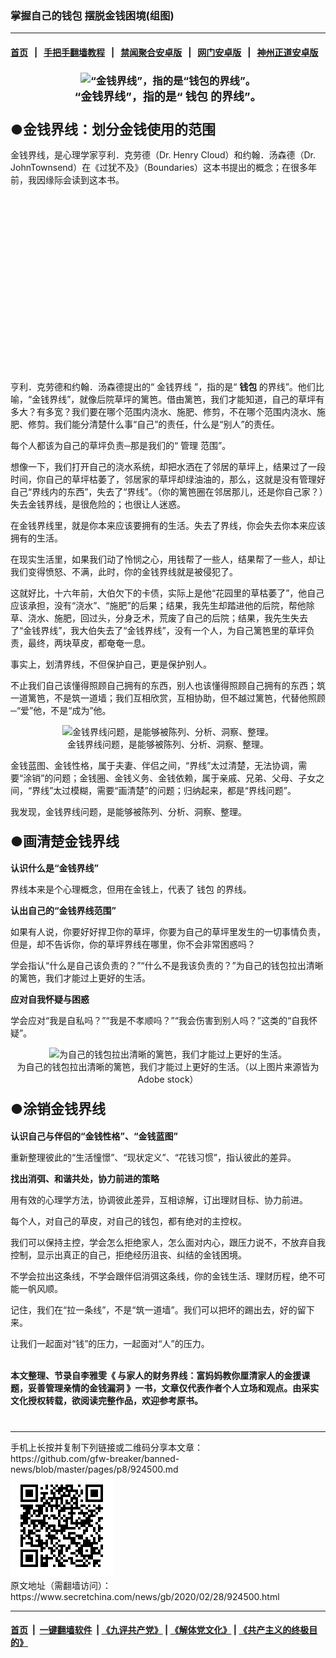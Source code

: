 ### 掌握自己的钱包 摆脱金钱困境(组图)
------------------------

#### [首页](https://github.com/gfw-breaker/banned-news/blob/master/README.md) &nbsp;&nbsp;|&nbsp;&nbsp; [手把手翻墙教程](https://github.com/gfw-breaker/guides/wiki) &nbsp;&nbsp;|&nbsp;&nbsp; [禁闻聚合安卓版](https://github.com/gfw-breaker/bn-android) &nbsp;&nbsp;|&nbsp;&nbsp; [网门安卓版](https://github.com/oGate2/oGate) &nbsp;&nbsp;|&nbsp;&nbsp; [神州正道安卓版](https://github.com/SzzdOgate/update) 



<div class="article_right" style="fone-color:#000">
 <h3 style="text-align: center;">
  <img alt="“金钱界线”，指的是“钱包的界线”。" src="//img3.secretchina.com/pic/2020/2-27/p2636632a61154262-ss.jpg"/>
  <br>
   <span style="font-size:18px">
    “金钱界线”，指的是“
    <strong>
     钱包
    </strong>
    的界线”。
   </span>
  </br>
 </h3>
 <h3>
  <strong>
   <span style="font-size:22px">
    ●金钱界线：划分金钱使用的范围
   </span>
  </strong>
 </h3>
 <p>
  金钱界线，是心理学家亨利．克劳德（Dr. Henry Cloud）和约翰．汤森德（Dr. JohnTownsend）在《过犹不及》（Boundaries）这本书提出的概念；在很多年前，我因缘际会读到这本书。
  <span id="hideid" name="hideid" style="color:red;display:none;">
   <span href="https://www.secretchina.com">
   </span>
  </span>
 </p>
 <div id="txt-mid1-t21-2017">
  <ins class="adsbygoogle" data-ad-client="ca-pub-1276641434651360" data-ad-slot="2451032099" style="display:inline-block;width:336px;height:280px">
  </ins>
  <div id="SC-22xxx">
  </div>
 </div>
 <p>
  亨利．克劳德和约翰．汤森德提出的“
  <span href="https://www.secretchina.com/news/gb/tag/金钱界线" target="_blank">
   金钱界线
  </span>
  ”，指的是“
  <strong>
   钱包
  </strong>
  的界线”。他们比喻，“金钱界线”，就像后院草坪的篱笆。借由篱笆，我们才能知道，自己的草坪有多大？有多宽？我们要在哪个范围内浇水、施肥、修剪，不在哪个范围内浇水、施肥、修剪。我们能分清楚什么事“自己”的责任，什么是“别人”的责任。
  <span id="hideid" name="hideid" style="color:red;display:none;">
   <span href="https://www.secretchina.com">
   </span>
  </span>
 </p>
 <p>
  每个人都该为自己的草坪负责─那是我们的“
  <span href="https://www.secretchina.com/news/gb/tag/管理" target="_blank">
   管理
  </span>
  范围”。
 </p>
 <p>
  想像一下，我们打开自己的浇水系统，却把水洒在了邻居的草坪上，结果过了一段时间，你自己的草坪枯萎了，邻居家的草坪却绿油油的，那么，这就是没有管理好自己“界线内的东西”，失去了“界线”。（你的篱笆圈在邻居那儿，还是你自己家？）失去金钱界线，是很危险的；也很让人迷惑。
 </p>
 <p>
  在金钱界线里，就是你本来应该要拥有的生活。失去了界线，你会失去你本来应该拥有的生活。
 </p>
 <p>
  在现实生活里，如果我们动了怜悯之心，用钱帮了一些人，结果帮了一些人，却让我们变得愤怒、不满，此时，你的金钱界线就是被侵犯了。
 </p>
 <p>
  这就好比，十六年前，大伯欠下的卡债，实际上是他“花园里的草枯萎了”，他自己应该承担，没有“浇水”、“施肥”的后果；结果，我先生却踏进他的后院，帮他除草、浇水、施肥，回过头，分身乏术，荒废了自己的后院；结果，我先生失去了“金钱界线”，我大伯失去了“金钱界线”，没有一个人，为自己篱笆里的草坪负责，最终，两块草皮，都奄奄一息。
 </p>
 <p>
  事实上，划清界线，不但保护自己，更是保护别人。
 </p>
 <p>
  不止我们自己该懂得照顾自己拥有的东西，别人也该懂得照顾自己拥有的东西；筑一道篱笆，不是筑一道墙；我们互相欣赏，互相协助，但不越过篱笆，代替他照顾─“爱”他，不是“成为”他。
 </p>
 <p style="text-align: center;">
  <img alt="金钱界线问题，是能够被陈列、分析、洞察、整理。" src="//img3.secretchina.com/pic/2020/1-24/p2610761a687465930-ss.jpg" style="height:399px; width:600px"/>
  <br>
   金钱界线问题，是能够被陈列、分析、洞察、整理。
  </br>
 </p>
 <p>
  金钱蓝图、金钱性格，属于夫妻、伴侣之间，“界线”太过清楚，无法协调，需要“涂销”的问题；金钱圈、金钱义务、金钱依赖，属于亲戚、兄弟、父母、子女之间，“界线”太过模糊，需要“画清楚”的问题；归纳起来，都是“界线问题”。
 </p>
 <p>
  我发现，金钱界线问题，是能够被陈列、分析、洞察、整理。
 </p>
 <h4>
  <span style="font-size:22px">
   <strong>
    ●画清楚金钱界线
   </strong>
  </span>
 </h4>
 <p>
  <strong>
   认识什么是“金钱界线”
  </strong>
 </p>
 <p>
  界线本来是个心理概念，但用在金钱上，代表了
  <span href="https://www.secretchina.com/news/gb/tag/钱包" target="_blank">
   钱包
  </span>
  的界线。
 </p>
 <p>
  <strong>
   认出自己的“金钱界线范围”
  </strong>
 </p>
 <p>
  如果有人说，你要好好捍卫你的草坪，你要为自己的草坪里发生的一切事情负责，但是，却不告诉你，你的草坪界线在哪里，你不会非常困惑吗？
 </p>
 <center>
  <div style="max-width: 632px;height:180px; display: none; text-align: center; margin: 0 auto; overflow: hidden;overflow-x: hidden;">
   <div id="taboola-midarticle-thumbnails" style="max-width: 632px;height:180px;overflow: hidden;overflow-x: hidden;">
   </div>
  </div>
  <div>
   <ins class="adsbygoogle" data-ad-client="ca-pub-1276641434651360" data-ad-format="fluid" data-ad-layout="in-article" data-ad-slot="5164544770" style="display:block; text-align:center;">
   </ins>
  </div>
 </center>
 <p>
  学会指认“什么是自己该负责的？”“什么不是我该负责的？”为自己的钱包拉出清晰的篱笆，我们才能过上更好的生活。
 </p>
 <p>
  <strong>
   应对自我怀疑与困惑
  </strong>
 </p>
 <p>
  学会应对“我是自私吗？”“我是不孝顺吗？”“我会伤害到别人吗？”这类的“自我怀疑”。
 </p>
 <p style="text-align: center;">
  <img alt="为自己的钱包拉出清晰的篱笆，我们才能过上更好的生活。" src="//img3.secretchina.com/pic/2020/1-31/p2616163a563944623-ss.jpg"/>
  <br>
   为自己的钱包拉出清晰的篱笆，我们才能过上更好的生活。（以上图片来源皆为Adobe stock）
  </br>
 </p>
 <h4>
  <span style="font-size:22px">
   <strong>
    ●涂销金钱界线
   </strong>
  </span>
 </h4>
 <p>
  <strong>
   认识自己与伴侣的“金钱性格”、“金钱蓝图”
  </strong>
 </p>
 <center>
  <ins class="adsbygoogle" data-ad-client="ca-pub-1276641434651360" data-ad-format="fluid" data-ad-layout="in-article" data-ad-slot="3646767294" style="display:block; text-align:center;">
  </ins>
 </center>
 <p>
  重新整理彼此的“生活憧憬”、“现状定义”、“花钱习惯”，指认彼此的差异。
 </p>
 <p>
  <strong>
   找出消弭、和谐共处，协力前进的策略
  </strong>
 </p>
 <p>
  用有效的心理学方法，协调彼此差异，互相谅解，订出理财目标、协力前进。
 </p>
 <p>
  每个人，对自己的草皮，对自己的钱包，都有绝对的主控权。
 </p>
 <p>
  我们可以保持主控，学会怎么拒绝家人，怎么面对内心，跟压力说不，不放弃自我控制，显示出真正的自己，拒绝经历沮丧、纠结的金钱困境。
 </p>
 <p>
  不学会拉出这条线，不学会跟伴侣消弭这条线，你的金钱生活、理财历程，绝不可能一帆风顺。
 </p>
 <p>
  记住，我们在“拉一条线”，不是“筑一道墙”。我们可以把坏的踢出去，好的留下来。
 </p>
 <p>
  让我们一起面对“钱”的压力，一起面对“人”的压力。
  <br>
  </br>
 </p>
 <p>
  <strong>
   本文整理、节录自李雅雯《
   <span href="https://www.books.com.tw/products/0010849952">
    与家人的财务界线：富妈妈教你厘清家人的金援课题，妥善管理亲情的金钱漏洞
   </span>
   》一书，文章仅代表作者个人立场和观点。由采实文化授权转载，欲阅读完整作品，欢迎参考原书。
  </strong>
  <center>
   <div>
    <div id="txt-mid2-t22-2017" style="display: block;  max-height: 351px;  overflow: hidden;">
     <div id="SC-21xxx">
     </div>
     <ins class="adsbygoogle" data-ad-client="ca-pub-1276641434651360" data-ad-format="auto" data-ad-slot="4301710469" data-full-width-responsive="true" style="display:block">
     </ins>
    </div>
   </div>
  </center>
  <div style="padding-top:12px;">
  </div>
 </p>
</div>

<hr/>
手机上长按并复制下列链接或二维码分享本文章：<br/>
https://github.com/gfw-breaker/banned-news/blob/master/pages/p8/924500.md <br/>
<a href='https://github.com/gfw-breaker/banned-news/blob/master/pages/p8/924500.md'><img src='https://github.com/gfw-breaker/banned-news/blob/master/pages/p8/924500.md.png'/></a> <br/>
原文地址（需翻墙访问）：https://www.secretchina.com/news/gb/2020/02/28/924500.html


------------------------
#### [首页](https://github.com/gfw-breaker/banned-news/blob/master/README.md) &nbsp;|&nbsp; [一键翻墙软件](https://github.com/gfw-breaker/nogfw/blob/master/README.md) &nbsp;| [《九评共产党》](https://github.com/gfw-breaker/9ping.md/blob/master/README.md#九评之一评共产党是什么) | [《解体党文化》](https://github.com/gfw-breaker/jtdwh.md/blob/master/README.md) | [《共产主义的终极目的》](https://github.com/gfw-breaker/gczydzjmd.md/blob/master/README.md)


<img src='http://gfw-breaker.win/banned-news/pages/p8/924500.md' width='0px' height='0px'/>